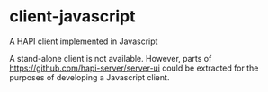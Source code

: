 # client-javascript
A HAPI client implemented in Javascript

A stand-alone client is not available. However, parts of https://github.com/hapi-server/server-ui could be extracted for the purposes of developing a Javascript client.
